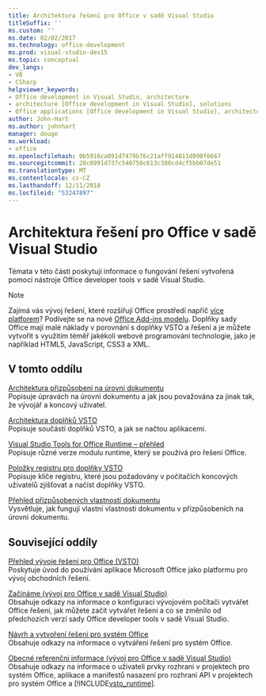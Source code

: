 ```yaml
---
title: Architektura řešení pro Office v sadě Visual Studio
titleSuffix: ''
ms.custom: ''
ms.date: 02/02/2017
ms.technology: office-development
ms.prod: visual-studio-dev15
ms.topic: conceptual
dev_langs:
- VB
- CSharp
helpviewer_keywords:
- Office development in Visual Studio, architecture
- architecture [Office development in Visual Studio], solutions
- Office applications [Office development in Visual Studio], architecture
author: John-Hart
ms.author: johnhart
manager: douge
ms.workload:
- office
ms.openlocfilehash: 0b5916ca091d7479b76c21aff914811d090f6667
ms.sourcegitcommit: 20c0991d737c540750c613c380cd4cf5bb07de51
ms.translationtype: MT
ms.contentlocale: cs-CZ
ms.lasthandoff: 12/11/2018
ms.locfileid: "53247897"
---
```

# <a name="architecture-of-office-solutions-in-visual-studio"></a>Architektura řešení pro Office v sadě Visual Studio
  Témata v této části poskytují informace o fungování řešení vytvořená pomocí nástroje Office developer tools v sadě Visual Studio.  
  
> [!NOTE]  
>  Zajímá vás vývoj řešení, které rozšiřují Office prostředí napříč [více platforem](https://dev.office.com/add-in-availability)? Podívejte se na nové [Office Add-ins modelu](https://dev.office.com/docs/add-ins/overview/office-add-ins). Doplňky sady Office mají malé náklady v porovnání s doplňky VSTO a řešení a je můžete vytvořit s využitím téměř jakékoli webové programování technologie, jako je například HTML5, JavaScript, CSS3 a XML.  
  
## <a name="in-this-section"></a>V tomto oddílu  
 [Architektura přizpůsobení na úrovni dokumentu](../vsto/architecture-of-document-level-customizations.md)  
 Popisuje úpravách na úrovni dokumentu a jak jsou považována za jinak tak, že vývojář a koncový uživatel.  
  
 [Architektura doplňků VSTO](../vsto/architecture-of-vsto-add-ins.md)  
 Popisuje součásti doplňků VSTO, a jak se načtou aplikacemi.  
  
 [Visual Studio Tools for Office Runtime – přehled](../vsto/visual-studio-tools-for-office-runtime-overview.md)  
 Popisuje různé verze modulu runtime, který se používá pro řešení Office.  
  
 [Položky registru pro doplňky VSTO](../vsto/registry-entries-for-vsto-add-ins.md)  
 Popisuje klíče registru, které jsou požadovány v počítačích koncových uživatelů zjišťovat a načíst doplňky VSTO.  
  
 [Přehled přizpůsobených vlastností dokumentu](../vsto/custom-document-properties-overview.md)  
 Vysvětluje, jak fungují vlastní vlastnosti dokumentu v přizpůsobeních na úrovni dokumentu.  
  
## <a name="related-sections"></a>Související oddíly  
 [Přehled vývoje řešení pro Office &#40;VSTO&#41;](../vsto/office-solutions-development-overview-vsto.md)  
 Poskytuje úvod do používání aplikace Microsoft Office jako platformu pro vývoj obchodních řešení.  
  
 [Začínáme &#40;vývoj pro Office v sadě Visual Studio&#41;](../vsto/getting-started-office-development-in-visual-studio.md)  
 Obsahuje odkazy na informace o konfiguraci vývojovém počítači vytvářet Office řešení, jak můžete začít vytvářet řešení a co se změnilo od předchozích verzí sady Office developer tools v sadě Visual Studio.  
  
 [Návrh a vytvoření řešení pro systém Office](../vsto/designing-and-creating-office-solutions.md)  
 Obsahuje odkazy na informace o vytváření řešení pro systém Office.  
  
 [Obecné referenční informace &#40;vývoj pro Office v sadě Visual Studio&#41;](../vsto/general-reference-office-development-in-visual-studio.md)  
 Obsahuje odkazy na informace o uživateli prvky rozhraní v projektech pro systém Office, aplikace a manifestů nasazení pro rozhraní API v projektech pro systém Office a [!INCLUDE[vsto_runtime](../vsto/includes/vsto-runtime-md.md)].  
  
  